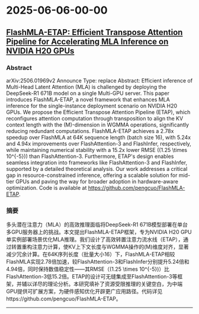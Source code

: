 # 2025-06-06-00-00

## [FlashMLA-ETAP: Efficient Transpose Attention Pipeline for Accelerating MLA Inference on NVIDIA H20 GPUs](https://arxiv.org/abs/2506.01969)

### Abstract
arXiv:2506.01969v2 Announce Type: replace 
Abstract: Efficient inference of Multi-Head Latent Attention (MLA) is challenged by deploying the DeepSeek-R1 671B model on a single Multi-GPU server. This paper introduces FlashMLA-ETAP, a novel framework that enhances MLA inference for the single-instance deployment scenario on NVIDIA H20 GPUs. We propose the Efficient Transpose Attention Pipeline (ETAP), which reconfigures attention computation through transposition to align the KV context length with the \(M\)-dimension in WGMMA operations, significantly reducing redundant computations. FlashMLA-ETAP achieves a 2.78x speedup over FlashMLA at 64K sequence length (batch size 16), with 5.24x and 4.94x improvements over FlashAttention-3 and FlashInfer, respectively, while maintaining numerical stability with a 15.2x lower RMSE (\(1.25 \times 10^&#123;-5&#125;\)) than FlashAttention-3. Furthermore, ETAP's design enables seamless integration into frameworks like FlashAttention-3 and FlashInfer, supported by a detailed theoretical analysis. Our work addresses a critical gap in resource-constrained inference, offering a scalable solution for mid-tier GPUs and paving the way for broader adoption in hardware-aware optimization. Code is available at https://github.com/pengcuo/FlashMLA-ETAP.

### 摘要
多头潜在注意力（MLA）的高效推理面临将DeepSeek-R1 671B模型部署在单台多GPU服务器上的挑战。本文提出FlashMLA-ETAP框架，专为NVIDIA H20 GPU单实例部署场景优化MLA推理。我们设计了高效转置注意力流水线（ETAP），通过转置重构注意力计算，使KV上下文长度与WGMMA操作的\(M\)维度对齐，显著减少冗余计算。在64K序列长度（批量大小16）下，FlashMLA-ETAP相较FlashMLA实现2.78倍加速，较FlashAttention-3和FlashInfer分别提升5.24倍和4.94倍，同时保持数值稳定性——其RMSE（\(1.25 \times 10^&#123;-5&#125;\)）比FlashAttention-3低15.2倍。ETAP的设计可无缝集成至FlashAttention-3等框架，并辅以详尽的理论分析。本研究填补了资源受限推理的关键空白，为中端GPU提供可扩展方案，为硬件感知优化开辟更广应用路径。代码详见https://github.com/pengcuo/FlashMLA-ETAP。

---

